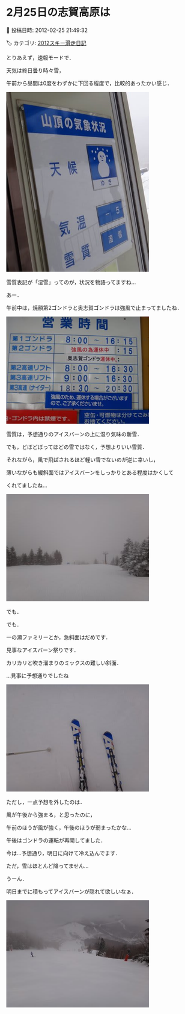 # 2月25日の志賀高原は

📅 投稿日時: 2012-02-25 21:49:32

🏷️ カテゴリ: [2012スキー滑走日記](cca3a0e9524e0203150f790b1fc3c71ad.md)

とりあえず，速報モードで．





天気は終日曇り時々雪，


午前から昼間は0度をわずかに下回る程度で，比較的あったかい感じ．




![07829655d0ad5d88d0a316139a209a51.jpg](images/07829655d0ad5d88d0a316139a209a51.jpg)




雪質表記が「湿雪」ってのが，状況を物語ってますね…





あー．


午前中は，焼額第2ゴンドラと奥志賀ゴンドラは強風で止まってましたね．




![77da05f0e3d4f745db7ccba8c29720e9.jpg](images/77da05f0e3d4f745db7ccba8c29720e9.jpg)







雪質は，予想通りのアイスバーンの上に湿り気味の新雪．


でも，どぼどぼってほどの雪ではなく，予想よりいい雪質．


それながら，風で飛ばされるほど軽い雪でないのが逆に幸いし，


薄いながらも緩斜面ではアイスバーンをしっかりとある程度はかくして


くれてましたね…







![c0b25a7cda76503f386ddece7bd23e36.jpg](images/c0b25a7cda76503f386ddece7bd23e36.jpg)







でも．


でも．


一の瀬ファミリーとか，急斜面はだめです．


見事なアイスバーン祭りです．


カリカリと吹き溜まりのミックスの難しい斜面．


…見事に予想通りでしたね




![fe67c4e7a22cb29ce0b4bd2b014ad8d1.jpg](images/fe67c4e7a22cb29ce0b4bd2b014ad8d1.jpg)







ただし，一点予想を外したのは．


風が午後から強まる，と思ったのに，


午前のほうが風が強く，午後のほうが弱まったかな…


午後はゴンドラの運転が再開してました．





今は…予想通り，明日に向けて冷え込んでます．


ただ，雪はほとんど降ってません…


うーん．


明日までに積もってアイスバーンが隠れて欲しいなぁ．







![a1cf5cdc3ba00e646f505550e20e9d56.jpg](images/a1cf5cdc3ba00e646f505550e20e9d56.jpg)
